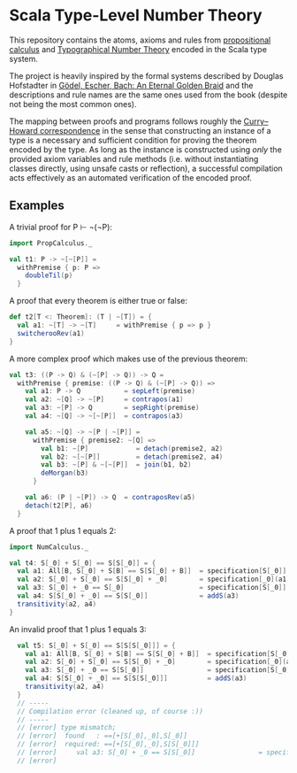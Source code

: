 # Scala Type-Level Number Theory

This repository contains the atoms, axioms and rules from [propositional calculus](https://en.wikipedia.org/wiki/Propositional_calculus) and [Typographical Number Theory](https://en.wikipedia.org/wiki/Typographical_Number_Theory) encoded in the Scala type system.

The project is heavily inspired by the formal systems described by Douglas Hofstadter in [Gödel, Escher, Bach: An Eternal Golden Braid](https://en.wikipedia.org/wiki/G%C3%B6del,_Escher,_Bach) and the descriptions and rule names are the same ones used from the book (despite not being the most common ones).

The mapping between proofs and programs follows roughly the [Curry–Howard correspondence](https://en.wikipedia.org/wiki/Curry%E2%80%93Howard_correspondence) in the sense that constructing an instance of a type is a necessary and sufficient condition for proving the theorem encoded by the type. As long as the instance is constructed using *only* the provided axiom variables and rule methods (i.e. without instantiating classes directly, using unsafe casts or reflection), a successful compilation acts effectively as an automated verification of the encoded proof.

## Examples

A trivial proof for P ⊢ ¬(¬P):

```scala
import PropCalculus._

val t1: P -> ~[~[P]] =
  withPremise { p: P =>
    doubleTil(p)
  }
```

A proof that every theorem is either true or false:

```scala
def t2[T <: Theorem]: (T | ~[T]) = {
  val a1: ~[T] -> ~[T]     = withPremise { p => p }
  switcherooRev(a1)
}
```

A more complex proof which makes use of the previous theorem:

```scala
val t3: ((P -> Q) & (~[P] -> Q)) -> Q =
  withPremise { premise: ((P -> Q) & (~[P] -> Q)) =>
    val a1: P -> Q           = sepLeft(premise)
    val a2: ~[Q] -> ~[P]     = contrapos(a1)
    val a3: ~[P] -> Q        = sepRight(premise)
    val a4: ~[Q] -> ~[~[P]]  = contrapos(a3)

    val a5: ~[Q] -> ~[P | ~[P]] =
      withPremise { premise2: ~[Q] =>
        val b1: ~[P]            = detach(premise2, a2)
        val b2: ~[~[P]]         = detach(premise2, a4)
        val b3: ~[P] & ~[~[P]]  = join(b1, b2)
        deMorgan(b3)
      }

    val a6: (P | ~[P]) -> Q  = contraposRev(a5)
    detach(t2[P], a6)
  }
```

A proof that 1 plus 1 equals 2:

```scala
import NumCalculus._

val t4: S[_0] + S[_0] == S[S[_0]] = {
  val a1: All[B, S[_0] + S[B] == S[S[_0] + B]]  = specification[S[_0]](axiom3)
  val a2: S[_0] + S[_0] == S[S[_0] + _0]        = specification[_0](a1)
  val a3: S[_0] + _0 == S[_0]                   = specification[S[_0]](axiom2)
  val a4: S[S[_0] + _0] == S[S[_0]]             = addS(a3)
  transitivity(a2, a4)
}
```

An invalid proof that 1 plus 1 equals 3:

```scala
  val t5: S[_0] + S[_0] == S[S[S[_0]]] = {
    val a1: All[B, S[_0] + S[B] == S[S[_0] + B]]  = specification[S[_0]](axiom3)
    val a2: S[_0] + S[_0] == S[S[_0] + _0]        = specification[_0](a1)
    val a3: S[_0] + _0 == S[S[_0]]                = specification[S[_0]](axiom2)
    val a4: S[S[_0] + _0] == S[S[S[_0]]]          = addS(a3)
    transitivity(a2, a4)
  }
  // -----
  // Compilation error (cleaned up, of course :))
  // -----
  // [error] type mismatch;
  // [error]  found   : ==[+[S[_0],_0],S[_0]]
  // [error]  required: ==[+[S[_0],_0],S[S[_0]]]
  // [error]     val a3: S[_0] + _0 == S[S[_0]]                = specification[S[_0]](axiom2)
  // [error]                                                                         ^
```
